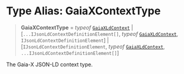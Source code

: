 # Type Alias: GaiaXContextType

> **GaiaXContextType** = *typeof* [`GaiaXLdContext`](../variables/GaiaXContexts.md#gaiaxldcontext) \| \[`...IJsonLdContextDefinitionElement[]`, *typeof* [`GaiaXLdContext`](../variables/GaiaXContexts.md#gaiaxldcontext), `IJsonLdContextDefinitionElement`\] \| \[`IJsonLdContextDefinitionElement`, *typeof* [`GaiaXLdContext`](../variables/GaiaXContexts.md#gaiaxldcontext), `...IJsonLdContextDefinitionElement[]`\]

The Gaia-X JSON-LD context type.
